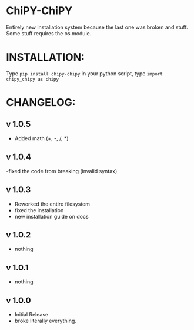 # ChiPY-ChiPY
Entirely new installation system because the last one was broken and stuff. Some stuff requires the os module.

# INSTALLATION:
Type `pip install chipy-chipy`
in your python script, type `import chipy_chipy as chipy`

# CHANGELOG:

v 1.0.5
------

- Added math (+, -, /, *)


v 1.0.4
------

-fixed the code from breaking (invalid syntax)

v 1.0.3
-------

- Reworked the entire filesystem
- fixed the installation
- new installation guide on docs

v 1.0.2
-------

- nothing

v 1.0.1
-------

- nothing

v 1.0.0
-------

- Initial Release
- broke literally everything.